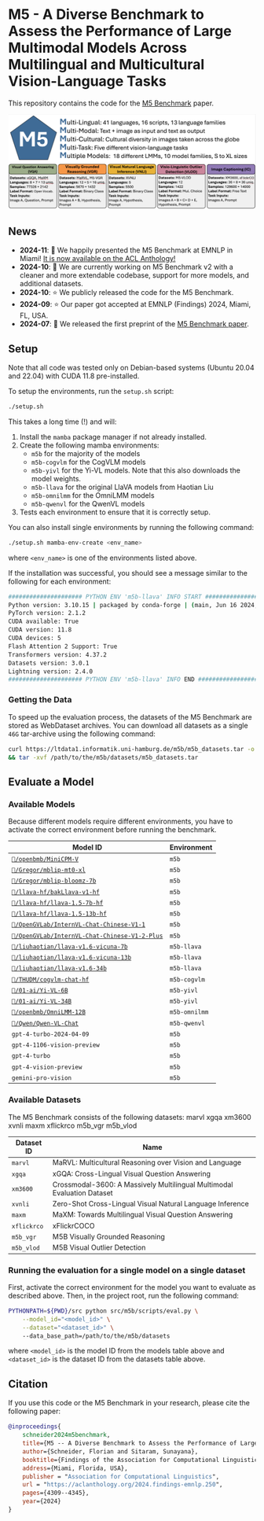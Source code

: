 # M5 - A Diverse Benchmark to Assess the Performance of Large Multimodal Models Across Multilingual and Multicultural Vision-Language Tasks

This repository contains the code for the [M5 Benchmark](https://aclanthology.org/2024.findings-emnlp.250/) paper.

![M5 Benchmark Overview](assets/m5b_overview.png)

## News

- **2024-11**: 🌴 We happily presented the M5 Benchmark at EMNLP in Miami! [It is now available on the ACL Anthology!](https://aclanthology.org/2024.findings-emnlp.250/)
- **2024-10**: 👷 We are currently working on M5 Benchmark v2 with a cleaner and more extendable codebase, support for more models, and additional datasets.
- **2024-10**: ⭐️ We publicly released the code for the M5 Benchmark.
- **2024-09**: ⭐️ Our paper got accepted at EMNLP (Findings) 2024, Miami, FL, USA.
- **2024-07**: 📝 We released the first preprint of the [M5 Benchmark paper](https://arxiv.org/abs/2407.03791).

## Setup

Note that all code was tested only on Debian-based systems (Ubuntu 20.04 and 22.04) with CUDA 11.8 pre-installed.

To setup the environments, run the `setup.sh` script:

```bash
./setup.sh
```

This takes a long time (!) and will:

1. Install the `mamba` package manager if not already installed.
2. Create the following mamba environments:
    - `m5b` for the majority of the models
    - `m5b-cogvlm` for the CogVLM models
    - `m5b-yivl` for the Yi-VL models. Note that this also downloads the model weights.
    - `m5b-llava` for the original LlaVA models from  Haotian Liu
    - `m5b-omnilmm` for the OmniLMM models
    - `m5b-qwenvl` for the QwenVL models
3. Tests each environment to ensure that it is correctly setup.

You can also install single environments by running the following command:

```bash
./setup.sh mamba-env-create <env_name>
```

where `<env_name>` is one of the environments listed above.

If the installation was successful, you should see a message similar to the following for each environment:

```bash
##################### PYTHON ENV 'm5b-llava' INFO START #####################
Python version: 3.10.15 | packaged by conda-forge | (main, Jun 16 2024, 01:24:24) [GCC 13.3.0]
PyTorch version: 2.1.2
CUDA available: True
CUDA version: 11.8
CUDA devices: 5
Flash Attention 2 Support: True
Transformers version: 4.37.2
Datasets version: 3.0.1
Lightning version: 2.4.0
##################### PYTHON ENV 'm5b-llava' INFO END #####################
```

### Getting the Data

To speed up the evaluation process, the datasets of the M5 Benchmark are stored as WebDataset archives. You can download all datasets as a single `46G` tar-archive using the following command:

```bash
curl https://ltdata1.informatik.uni-hamburg.de/m5b/m5b_datasets.tar -o /path/to/the/m5b/datasets/m5b_datasets.tar \
&& tar -xvf /path/to/the/m5b/datasets/m5b_datasets.tar
```

## Evaluate a Model

### Available Models

Because different models require different environments, you have to activate the correct environment before running the benchmark.

| Model ID | Environment |
| --- | --- |
| [`🤗/openbmb/MiniCPM-V`](https://hf.co/openbmb/MiniCPM-V) | `m5b` |
| [`🤗/Gregor/mblip-mt0-xl`](https://hf.co/Gregor/mblip-mt0-xl) | `m5b` |
| [`🤗/Gregor/mblip-bloomz-7b`](https://hf.co/Gregor/mblip-bloomz-7b) | `m5b` |
| [`🤗/llava-hf/bakLlava-v1-hf`](https://hf.co/llava-hf/bakLlava-v1-hf) | `m5b` |
| [`🤗/llava-hf/llava-1.5-7b-hf`](https://hf.co/llava-hf/llava-1.5-7b-hf) | `m5b` |
| [`🤗/llava-hf/llava-1.5-13b-hf`](https://hf.co/llava-1.5-13b-hf) | `m5b` |
| [`🤗/OpenGVLab/InternVL-Chat-Chinese-V1-1`](https://hf.co/OpenGVLab/InternVL-Chat-Chinese-V1-1) | `m5b` |
| [`🤗/OpenGVLab/InternVL-Chat-Chinese-V1-2-Plus`](https://hf.co/OpenGVLab/InternVL-Chat-Chinese-V1-2-Plus) | `m5b` |
| [`🤗/liuhaotian/llava-v1.6-vicuna-7b`](https://hf.co/liuhaotian/llava-v1.6-vicuna-7b) | `m5b-llava` |
| [`🤗/liuhaotian/llava-v1.6-vicuna-13b`](https://hf.co/liuhaotian/llava-v1.6-vicuna-13b) | `m5b-llava` |
| [`🤗/liuhaotian/llava-v1.6-34b`](https://hf.co/liuhaotian/llava-v1.6-34b) | `m5b-llava` |
| [`🤗/THUDM/cogvlm-chat-hf`](https://hf.co/THUDM/cogvlm-chat-hf) | `m5b-cogvlm` |
| [`🤗/01-ai/Yi-VL-6B`](https://hf.co/01-ai/Yi-VL-6B) | `m5b-yivl` |
| [`🤗/01-ai/Yi-VL-34B`](https://hf.co/01-ai/Yi-VL-34B) | `m5b-yivl` |
| [`🤗/openbmb/OmniLMM-12B`](https://hf.co/openbmb/OmniLMM-12B) | `m5b-omnilmm` |
| [`🤗/Qwen/Qwen-VL-Chat`](https://hf.co/Qwen/Qwen-VL-Chat) | `m5b-qwenvl` |
| `gpt-4-turbo-2024-04-09` | `m5b` |
| `gpt-4-1106-vision-preview` | `m5b` |
| `gpt-4-turbo` | `m5b` |
| `gpt-4-vision-preview` | `m5b` |
| `gemini-pro-vision` | `m5b` |

### Available Datasets

The M5 Benchmark consists of the following datasets:
 marvl xgqa xm3600 xvnli maxm xflickrco m5b_vgr m5b_vlod

| Dataset ID | Name |
| --- | --- |
| `marvl` | MaRVL: Multicultural Reasoning over Vision and Language|
| `xgqa` | xGQA: Cross-Lingual Visual Question Answering |
| `xm3600` | Crossmodal-3600: A Massively Multilingual Multimodal Evaluation Dataset |
| `xvnli` | Zero-Shot Cross-Lingual Visual Natural Language Inference |
| `maxm` | MaXM: Towards Multilingual Visual Question Answering |
| `xflickrco` | xFlickrCOCO |
| `m5b_vgr` | M5B Visually Grounded Reasoning |
| `m5b_vlod` | M5B Visual Outlier Detection |

### Running the evaluation for a single model on a single dataset

First, activate the correct environment for the model you want to evaluate as described above.
Then, in the project root, run the following command:

```bash
PYTHONPATH=${PWD}/src python src/m5b/scripts/eval.py \
    --model_id="<model_id>" \
    --dataset="<dataset_id>" \ 
    --data_base_path=/path/to/the/m5b/datasets
```

where `<model_id>` is the model ID from the models table above and `<dataset_id>` is the dataset ID from the datasets table above.

## Citation

If you use this code or the M5 Benchmark in your research, please cite the following paper:

```bibtex
@inproceedings{
    schneider2024m5benchmark,
    title={M5 -- A Diverse Benchmark to Assess the Performance of Large Multimodal Models Across Multilingual and Multicultural Vision-Language Tasks},
    author={Schneider, Florian and Sitaram, Sunayana},
    booktitle={Findings of the Association for Computational Linguistics: EMNLP 2024},
    address={Miami, Florida, USA},
    publisher = "Association for Computational Linguistics",
    url = "https://aclanthology.org/2024.findings-emnlp.250",
    pages={4309--4345},
    year={2024}
}
```
